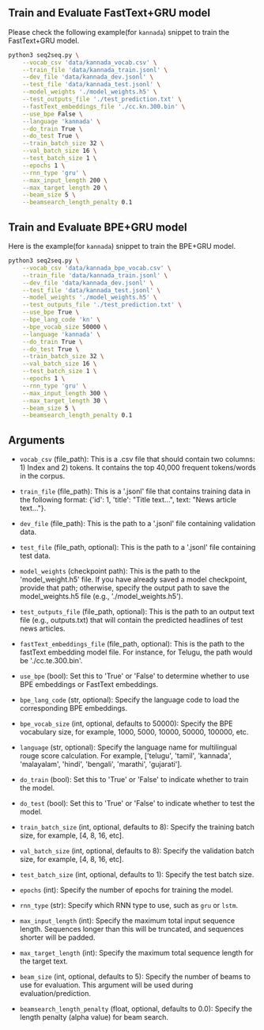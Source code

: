 ## Train and Evaluate FastText+GRU model

Please check the following example(for `kannada`) snippet to train the FastText+GRU model.

```bash
python3 seq2seq.py \
    --vocab_csv 'data/kannada_vocab.csv' \
    --train_file 'data/kannada_train.jsonl' \
    --dev_file 'data/kannada_dev.jsonl' \
    --test_file 'data/kannada_test.jsonl' \
    --model_weights './model_weights.h5' \
    --test_outputs_file './test_prediction.txt' \
    --fastText_embeddings_file './cc.kn.300.bin' \
    --use_bpe False \
    --language 'kannada' \
    --do_train True \
    --do_test True \
    --train_batch_size 32 \
    --val_batch_size 16 \
    --test_batch_size 1 \
    --epochs 1 \
    --rnn_type 'gru' \
    --max_input_length 200 \
    --max_target_length 20 \
    --beam_size 5 \
    --beamsearch_length_penalty 0.1

```
## Train and Evaluate BPE+GRU model

Here is the example(for `kannada`) snippet to train the BPE+GRU model.

```bash
python3 seq2seq.py \
    --vocab_csv 'data/kannada_bpe_vocab.csv' \
    --train_file 'data/kannada_train.jsonl' \
    --dev_file 'data/kannada_dev.jsonl' \
    --test_file 'data/kannada_test.jsonl' \
    --model_weights './model_weights.h5' \
    --test_outputs_file './test_prediction.txt' \
    --use_bpe True \
    --bpe_lang_code 'kn' \
    --bpe_vocab_size 50000 \
    --language 'kannada' \
    --do_train True \
    --do_test True \
    --train_batch_size 32 \
    --val_batch_size 16 \
    --test_batch_size 1 \
    --epochs 1 \
    --rnn_type 'gru' \
    --max_input_length 300 \
    --max_target_length 30 \
    --beam_size 5 \
    --beamsearch_length_penalty 0.1

```

## Arguments

- `vocab_csv` (file_path): This is a .csv file that should contain two columns: 1) Index and 2) tokens. It contains the top 40,000 frequent tokens/words in the corpus.

- `train_file` (file_path): This is a '.jsonl' file that contains training data in the following format: {'id': 1, 'title': "Title text...", text: "News article text..."}.

- `dev_file` (file_path): This is the path to a '.jsonl' file containing validation data.

- `test_file` (file_path, optional): This is the path to a '.jsonl' file containing test data.

- `model_weights` (checkpoint path): This is the path to the 'model_weight.h5' file. If you have already saved a model checkpoint, provide that path; otherwise, specify the output path to save the model_weights.h5 file (e.g., './model_weights.h5').

- `test_outputs_file` (file_path, optional): This is the path to an output text file (e.g., outputs.txt) that will contain the predicted headlines of test news articles.

- `fastText_embeddings_file` (file_path, optional): This is the path to the fastText embedding model file. For instance, for Telugu, the path would be './cc.te.300.bin'.

- `use_bpe` (bool): Set this to 'True' or 'False' to determine whether to use BPE embeddings or FastText embeddings.

- `bpe_lang_code` (str, optional): Specify the language code to load the corresponding BPE embeddings.

- `bpe_vocab_size` (int, optional, defaults to 50000): Specify the BPE vocabulary size, for example, 1000, 5000, 10000, 50000, 100000, etc.

- `language` (str, optional): Specify the language name for multilingual rouge score calculation. For example, ['telugu', 'tamil', 'kannada', 'malayalam', 'hindi', 'bengali', 'marathi', 'gujarati'].

- `do_train` (bool): Set this to 'True' or 'False' to indicate whether to train the model.

- `do_test` (bool): Set this to 'True' or 'False' to indicate whether to test the model.

- `train_batch_size` (int, optional, defaults to 8): Specify the training batch size, for example, [4, 8, 16, etc].

- `val_batch_size` (int, optional, defaults to 8): Specify the validation batch size, for example, [4, 8, 16, etc].

- `test_batch_size` (int, optional, defaults to 1): Specify the test batch size.

- `epochs` (int): Specify the number of epochs for training the model.

- `rnn_type` (str): Specify which RNN type to use, such as `gru` or `lstm`.

- `max_input_length` (int): Specify the maximum total input sequence length. Sequences longer than this will be truncated, and sequences shorter will be padded.

- `max_target_length` (int): Specify the maximum total sequence length for the target text.

- `beam_size` (int, optional, defaults to 5): Specify the number of beams to use for evaluation. This argument will be used during evaluation/prediction.

- `beamsearch_length_penalty` (float, optional, defaults to 0.0): Specify the length penalty (alpha value) for beam search.
